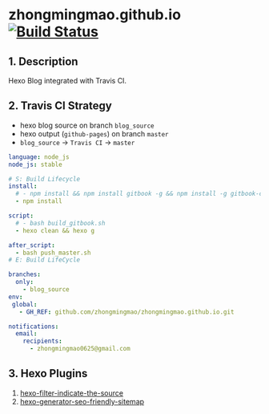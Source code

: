 # zhongmingmao.github.io[![Build Status](https://travis-ci.org/zhongmingmao/zhongmingmao.github.io.svg?branch=blog_source)](https://travis-ci.org/zhongmingmao/zhongmingmao.github.io)

## 1. Description

Hexo Blog integrated with Travis CI.

## 2. Travis CI Strategy

- hexo blog source on branch `blog_source`
- hexo output (`github-pages`) on branch `master`
- `blog_source` -> `Travis CI` -> `master`

```yaml .travis.yml https://github.com/zhongmingmao/zhongmingmao.github.io/blob/blog_source/.travis.yml .travis.yml
language: node_js
node_js: stable

# S: Build Lifecycle
install:
  # - npm install && npm install gitbook -g && npm install -g gitbook-cli
  - npm install

script:
  # - bash build_gitbook.sh
  - hexo clean && hexo g

after_script:
  - bash push_master.sh
# E: Build LifeCycle

branches:
  only:
    - blog_source
env:
 global:
   - GH_REF: github.com/zhongmingmao/zhongmingmao.github.io.git

notifications:
  email:
    recipients:
      - zhongmingmao0625@gmail.com
```

## 3. Hexo Plugins

1. [hexo-filter-indicate-the-source](https://github.com/JamesPan/hexo-filter-indicate-the-source)
2. [hexo-generator-seo-friendly-sitemap](https://github.com/ludoviclefevre/hexo-generator-seo-friendly-sitemap)
